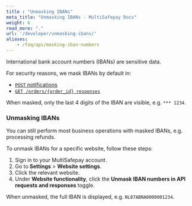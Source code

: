 ```yaml
---
title : "Unmasking IBANs"
meta_title: "Unmasking IBANs - MultiSafepay Docs"
weight: 6
read_more: "."
url: '/developer/unmasking-ibans/'
aliases:
    - /faq/api/masking-iban-numbers
---
```


International bank account numbers (IBANs) are sensitive data. 

For security reasons, we mask IBANs by default in:

- [`POST` notifications](/developer/api/notification-url/#post-notification-example)
- [`GET /orders/{order_id} responses`](/api/#get-order-details)

When masked, only the last 4 digits of the IBAN are visible, e.g. `*** 1234`.

### Unmasking IBANs

You can still perform most business operations with masked IBANs, e.g. processing refunds.

To unmask IBANs for a specific website, follow these steps:

1. Sign in to your MultiSafepay account.
2. Go to **Settings** > **Website settings**.
3. Click the relevant website.
4. Under **Website functionality**, click the **Unmask IBAN numbers in API requests and responses** toggle.

When unmasked, the full IBAN is displayed, e.g. `NL87ABNA0000001234`.
